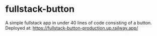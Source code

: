 # fullstack-button

A simple fullstack app in under 40 lines of code consisting of a button.
Deployed at: https://fullstack-button-production.up.railway.app/
